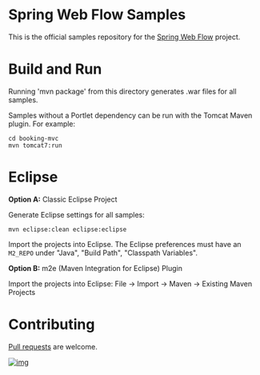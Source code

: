 Spring Web Flow Samples
=======================

This is the official samples repository for the [Spring Web Flow](http://github.com/SpringSource/spring-webflow) project.

Build and Run
=============

Running 'mvn package' from this directory generates .war files for all samples.

Samples without a Portlet dependency can be run with the Tomcat Maven plugin. For example:

````
cd booking-mvc
mvn tomcat7:run
````

Eclipse
=======

**Option A:** Classic Eclipse Project

Generate Eclipse settings for all samples:
````
mvn eclipse:clean eclipse:eclipse
````

Import the projects into Eclipse. The Eclipse preferences must have an `M2_REPO` under "Java", "Build Path", "Classpath Variables".

**Option B:** m2e (Maven Integration for Eclipse) Plugin

Import the projects into Eclipse:
File -> Import -> Maven -> Existing Maven Projects

Contributing
============

[Pull requests](http://help.github.com/send-pull-requests) are welcome.


[![img](https://s3-ap-southeast-1.amazonaws.com/megampub/images/megamafrica/DEPLOY-TO-MEGAM-AFRICA1.png)](https://console.megamafrica.com)
